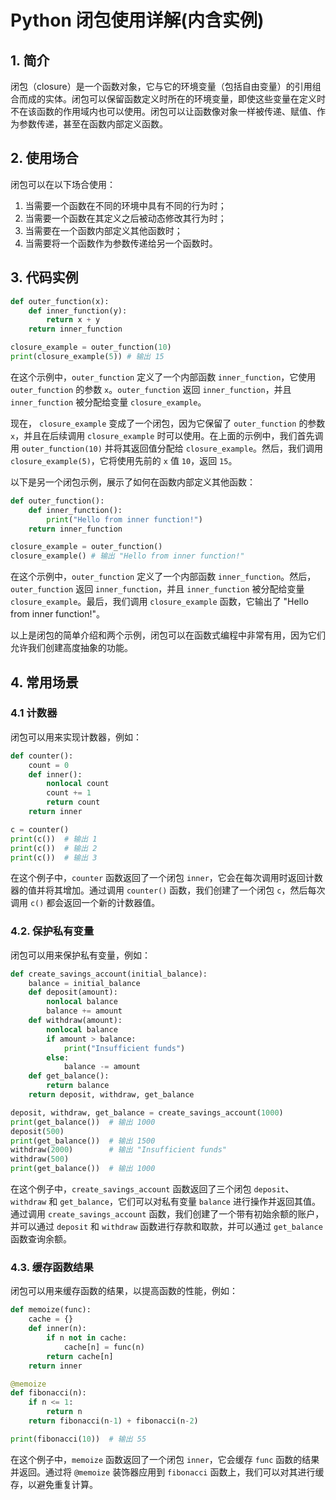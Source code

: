 # Python 闭包使用详解(内含实例)



## 1. 简介

闭包（closure）是一个函数对象，它与它的环境变量（包括自由变量）的引用组合而成的实体。闭包可以保留函数定义时所在的环境变量，即使这些变量在定义时不在该函数的作用域内也可以使用。闭包可以让函数像对象一样被传递、赋值、作为参数传递，甚至在函数内部定义函数。



## 2. 使用场合

闭包可以在以下场合使用：

1. 当需要一个函数在不同的环境中具有不同的行为时；
2. 当需要一个函数在其定义之后被动态修改其行为时；
3. 当需要在一个函数内部定义其他函数时；
4. 当需要将一个函数作为参数传递给另一个函数时。



## 3. 代码实例

```python
def outer_function(x):
    def inner_function(y):
        return x + y
    return inner_function

closure_example = outer_function(10)
print(closure_example(5)) # 输出 15
```

在这个示例中，`outer_function` 定义了一个内部函数 `inner_function`，它使用 `outer_function` 的参数 `x`。`outer_function` 返回 `inner_function`，并且 `inner_function` 被分配给变量 `closure_example`。

现在， `closure_example` 变成了一个闭包，因为它保留了 `outer_function` 的参数 `x`，并且在后续调用 `closure_example` 时可以使用。在上面的示例中，我们首先调用 `outer_function(10)` 并将其返回值分配给 `closure_example`。然后，我们调用 `closure_example(5)`，它将使用先前的 `x` 值 `10`，返回 `15`。



以下是另一个闭包示例，展示了如何在函数内部定义其他函数：

```python
def outer_function():
    def inner_function():
        print("Hello from inner function!")
    return inner_function

closure_example = outer_function()
closure_example() # 输出 "Hello from inner function!"

```

在这个示例中，`outer_function` 定义了一个内部函数 `inner_function`。然后，`outer_function` 返回 `inner_function`，并且 `inner_function` 被分配给变量 `closure_example`。最后，我们调用 `closure_example` 函数，它输出了 "Hello from inner function!"。

以上是闭包的简单介绍和两个示例，闭包可以在函数式编程中非常有用，因为它们允许我们创建高度抽象的功能。



## 4. 常用场景

### 4.1 计数器

闭包可以用来实现计数器，例如：

```python
def counter():
    count = 0
    def inner():
        nonlocal count
        count += 1
        return count
    return inner

c = counter()
print(c())  # 输出 1
print(c())  # 输出 2
print(c())  # 输出 3

```

在这个例子中，`counter` 函数返回了一个闭包 `inner`，它会在每次调用时返回计数器的值并将其增加。通过调用 `counter()` 函数，我们创建了一个闭包 `c`，然后每次调用 `c()` 都会返回一个新的计数器值。



### 4.2. 保护私有变量

闭包可以用来保护私有变量，例如：

```python
def create_savings_account(initial_balance):
    balance = initial_balance
    def deposit(amount):
        nonlocal balance
        balance += amount
    def withdraw(amount):
        nonlocal balance
        if amount > balance:
            print("Insufficient funds")
        else:
            balance -= amount
    def get_balance():
        return balance
    return deposit, withdraw, get_balance

deposit, withdraw, get_balance = create_savings_account(1000)
print(get_balance())  # 输出 1000
deposit(500)
print(get_balance())  # 输出 1500
withdraw(2000)        # 输出 "Insufficient funds"
withdraw(500)
print(get_balance())  # 输出 1000

```

在这个例子中，`create_savings_account` 函数返回了三个闭包 `deposit`、`withdraw` 和 `get_balance`，它们可以对私有变量 `balance` 进行操作并返回其值。通过调用 `create_savings_account` 函数，我们创建了一个带有初始余额的账户，并可以通过 `deposit` 和 `withdraw` 函数进行存款和取款，并可以通过 `get_balance` 函数查询余额。



### 4.3. 缓存函数结果

闭包可以用来缓存函数的结果，以提高函数的性能，例如：

```python
def memoize(func):
    cache = {}
    def inner(n):
        if n not in cache:
            cache[n] = func(n)
        return cache[n]
    return inner

@memoize
def fibonacci(n):
    if n <= 1:
        return n
    return fibonacci(n-1) + fibonacci(n-2)

print(fibonacci(10))  # 输出 55

```

在这个例子中，`memoize` 函数返回了一个闭包 `inner`，它会缓存 `func` 函数的结果并返回。通过将 `@memoize` 装饰器应用到 `fibonacci` 函数上，我们可以对其进行缓存，以避免重复计算。